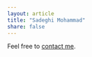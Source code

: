 ```yaml
---
layout: article
title: "Sadeghi Mohammad"
share: false
---
```


Feel free to [contact me](mailto:sadeghi.mohammad@kuleuven.be).
